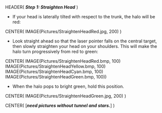 HEADER( *__Step 1: Straighten Head__* )

- If your head is laterally tilted with respect to the trunk, the halo will be red:

CENTER( IMAGE(Pictures/StraightenHeadRed.jpg, 200)  )

- Look straight ahead so that the laser pointer falls on the central target, 
then slowly straighten your head on your shoulders. 
This will make the halo turn progressively from red to green:

CENTER( IMAGE(Pictures/StraightenHeadRed.bmp, 100) IMAGE(Pictures/StraightenHeadYellow.bmp, 100) IMAGE(Pictures/StraightenHeadCyan.bmp, 100)  IMAGE(Pictures/StraightenHeadGreen.bmp, 100))

- When the halo pops to bright green, hold this position.

CENTER( IMAGE(Pictures/StraightenHeadGreen.jpg, 200) )

CENTER( [*__need pictures without tunnel and stars.__*] )
